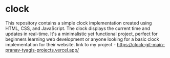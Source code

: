 # clock
This repository contains a simple clock implementation created using HTML, CSS, and JavaScript. The clock displays the current time and updates in real-time. It's a minimalistic yet functional project, perfect for beginners learning web development or anyone looking for a basic clock implementation for their website.
link to my project - https://clock-git-main-pranav-tyagis-projects.vercel.app/ 
